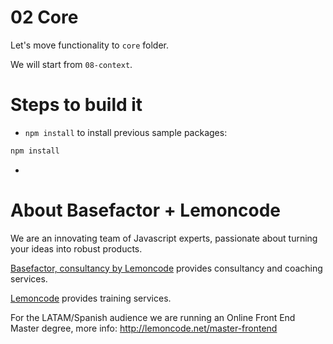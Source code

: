 # 02 Core

Let's move functionality to `core` folder.

We will start from `08-context`.

# Steps to build it

- `npm install` to install previous sample packages:

```bash
npm install
```

- 

# About Basefactor + Lemoncode

We are an innovating team of Javascript experts, passionate about turning your ideas into robust products.

[Basefactor, consultancy by Lemoncode](http://www.basefactor.com) provides consultancy and coaching services.

[Lemoncode](http://lemoncode.net/services/en/#en-home) provides training services.

For the LATAM/Spanish audience we are running an Online Front End Master degree, more info: http://lemoncode.net/master-frontend
